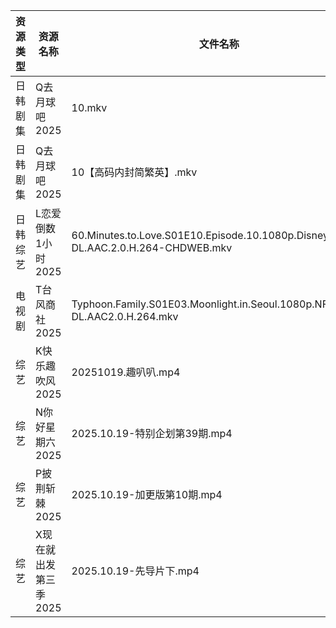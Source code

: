 | 资源类型 | 资源名称          | 文件名称                                                                               | 分享链接                                | 更新时间                |
| ---- | ------------- | ---------------------------------------------------------------------------------- | ----------------------------------- | ------------------- |
| 日韩剧集 | Q去月球吧2025     | 10.mkv                                                                             | https://pan.quark.cn/s/a1632c441381 | 2025-10-19 12:24:16 |
| 日韩剧集 | Q去月球吧2025     | 10【高码内封简繁英】.mkv                                                                    | https://pan.quark.cn/s/a1632c441381 | 2025-10-19 12:24:13 |
| 日韩综艺 | L恋爱倒数1小时2025  | 60.Minutes.to.Love.S01E10.Episode.10.1080p.Disney+.WEB-DL.AAC.2.0.H.264-CHDWEB.mkv | https://pan.quark.cn/s/8e32fe75dba6 | 2025-10-19 12:30:42 |
| 电视剧  | T台风商社2025     | Typhoon.Family.S01E03.Moonlight.in.Seoul.1080p.NF.WEB-DL.AAC2.0.H.264.mkv          | https://pan.quark.cn/s/40f858c07981 | 2025-10-19 01:24:45 |
| 综艺   | K快乐趣吹风2025    | 20251019.趣叭叭.mp4                                                                   | https://pan.quark.cn/s/2e73ee655d53 | 2025-10-19 12:30:31 |
| 综艺   | N你好星期六2025    | 2025.10.19-特别企划第39期.mp4                                                            | https://pan.quark.cn/s/7470ba1e3c80 | 2025-10-19 12:31:01 |
| 综艺   | P披荆斩棘2025     | 2025.10.19-加更版第10期.mp4                                                             | https://pan.quark.cn/s/9ae1eb01008d | 2025-10-19 12:31:41 |
| 综艺   | X现在就出发第三季2025 | 2025.10.19-先导片下.mp4                                                                | https://pan.quark.cn/s/857fd8309a69 | 2025-10-19 12:33:17 |
